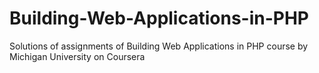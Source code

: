 # Building-Web-Applications-in-PHP
Solutions of assignments of Building Web Applications in PHP course by Michigan University on Coursera
